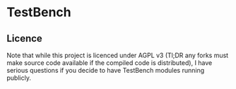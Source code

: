 # TestBench
## Licence
Note that while this project is licenced under AGPL v3 (Tl;DR any forks must make source code available if the compiled code is distributed), I have serious questions if you decide to have TestBench modules running publicly.
